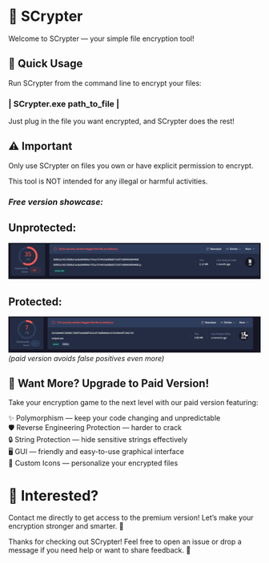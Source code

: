 # 🔐 SCrypter
Welcome to SCrypter — your simple file encryption tool!

## 🚀 Quick Usage
Run SCrypter from the command line to encrypt your files:  
### | SCrypter.exe path_to_file |  
Just plug in the file you want encrypted, and SCrypter does the rest!

## ⚠️ Important
Only use SCrypter on files you own or have explicit permission to encrypt.

This tool is NOT intended for any illegal or harmful activities.

### *Free version showcase:*
## Unprotected:  
![alt text](https://github.com/avatar198/SCrypter/blob/main/pic1.PNG)
## Protected:  
![alt text](https://github.com/avatar198/SCrypter/blob/main/pic2.PNG)  
*(paid version avoids false positives even more)*
## 💎 Want More? Upgrade to Paid Version!
Take your encryption game to the next level with our paid version featuring:

✨ Polymorphism — keep your code changing and unpredictable  
🛡️ Reverse Engineering Protection — harder to crack  
🔒 String Protection — hide sensitive strings effectively  
🖥️ GUI — friendly and easy-to-use graphical interface  
🎨 Custom Icons — personalize your encrypted files  

# 📩 Interested?
Contact me directly to get access to the premium version! Let’s make your encryption stronger and smarter. 💪

Thanks for checking out SCrypter!
Feel free to open an issue or drop a message if you need help or want to share feedback. 🙌
